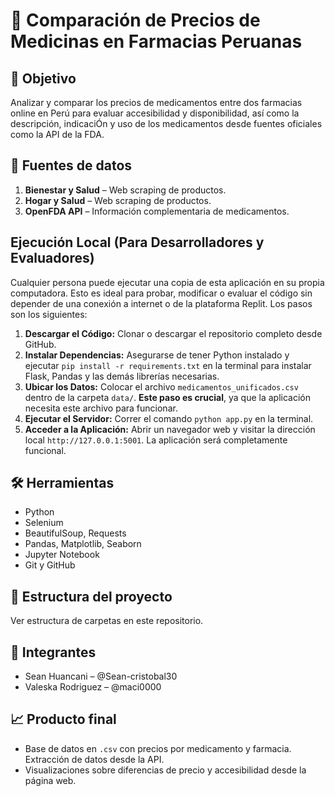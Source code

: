 # 💊 Comparación de Precios de Medicinas en Farmacias Peruanas

## 🧠 Objetivo

Analizar y comparar los precios de medicamentos entre dos farmacias online en Perú para evaluar accesibilidad y disponibilidad, así como la descripción, indicaciÓn y uso de los medicamentos desde fuentes oficiales como la API de la FDA.

## 📌 Fuentes de datos

1. **Bienestar y Salud** – Web scraping de productos.
2. **Hogar y Salud** – Web scraping de productos.
3. **OpenFDA API** – Información complementaria de medicamentos.


## Ejecución Local (Para Desarrolladores y Evaluadores)

Cualquier persona puede ejecutar una copia de esta aplicación en su propia computadora. Esto es ideal para probar, modificar o evaluar el código sin depender de una conexión a internet o de la plataforma Replit. Los pasos son los siguientes:

1.  **Descargar el Código:** Clonar o descargar el repositorio completo desde GitHub.
2.  **Instalar Dependencias:** Asegurarse de tener Python instalado y ejecutar `pip install -r requirements.txt` en la terminal para instalar Flask, Pandas y las demás librerías necesarias.
3.  **Ubicar los Datos:** Colocar el archivo `medicamentos_unificados.csv` dentro de la carpeta `data/`. **Este paso es crucial**, ya que la aplicación necesita este archivo para funcionar.
4.  **Ejecutar el Servidor:** Correr el comando `python app.py` en la terminal.
5.  **Acceder a la Aplicación:** Abrir un navegador web y visitar la dirección local `http://127.0.0.1:5001`. La aplicación será completamente funcional.

## 🛠️ Herramientas

- Python
- Selenium
- BeautifulSoup, Requests
- Pandas, Matplotlib, Seaborn
- Jupyter Notebook
- Git y GitHub

## 📁 Estructura del proyecto

Ver estructura de carpetas en este repositorio.

## 👥 Integrantes

- Sean Huancani – @Sean-cristobal30
- Valeska Rodriguez – @maci0000


## 📈 Producto final

- Base de datos en `.csv` con precios por medicamento y farmacia.
 Extracción de datos desde la API.
- Visualizaciones sobre diferencias de precio y accesibilidad desde la página web.
